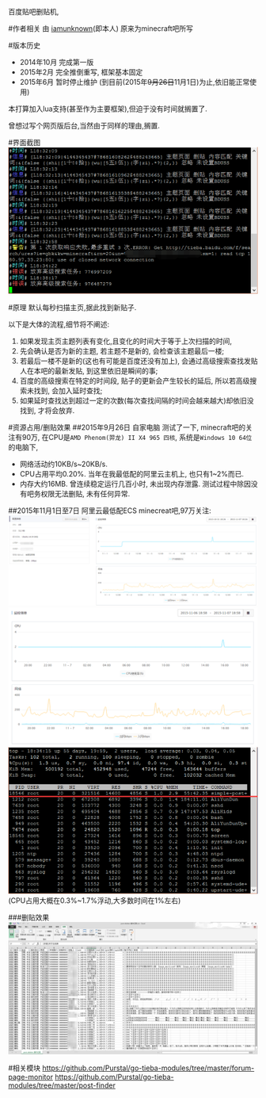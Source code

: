 百度贴吧删贴机,

#作者相关 
由 [iamunknown](http://tieba.baidu.com/home/main?un=iamunknown)(即本人) 原来为minecraft吧所写

#版本历史
* 2014年10月 完成第一版
* 2015年2月 完全推倒重写, 框架基本固定
* 2015年6月 暂时停止维护 (到目前(2015年<del>9月26日</del>11月1日)为止,依旧能正常使用)

本打算加入lua支持(甚至作为主要框架),但迫于没有时间就搁置了.

曾想过写个网页版后台,当然由于同样的理由,搁置.

#界面截图
![随便截的一张删贴机截图](https://raw.githubusercontent.com/Purstal/tieba-post-deleter/master/screen-shots/post%20deleter.png)

#原理
默认每秒扫描主页,据此找到新贴子.

以下是大体的流程,细节将不阐述:

1. 如果发现主页主题列表有变化,且变化的时间大于等于上次扫描的时间,
2. 先会确认是否为新的主题, 若主题不是新的, 会检查该主题最后一楼;
3. 若最后一楼不是新的(这也有可能是百度还没有加上), 会通过高级搜索查找发贴人在本吧的最新发贴, 到这里依旧是瞬间的事;
4. 百度的高级搜索在特定的时间段, 贴子的更新会产生较长的延后, 所以若高级搜索未找到, 会加入延时查找;
5. 如果延时查找达到超过一定的次数(每次查找间隔的时间会越来越大)却依旧没找到, 才将会放弃.

#资源占用/删贴效果
##2015年9月26日 自家电脑
测试了一下, minecraft吧的关注有90万,
在CPU是`AMD Phenom(羿龙) II X4 965 四核`, 系统是`Windows 10 64位`的电脑下,
* 网络活动约10KB/s~20KB/s.
* CPU占用平均0.20%. 当年在我最低配的阿里云主机上, 也只有1~2%而已.
* 内存大约16MB. 曾连续稳定运行几百小时, 未出现内存泄露.
测试过程中除因没有吧务权限无法删贴, 未有任何异常.

##2015年11月1日至7日 阿里云最低配ECS
minecreat吧,97万关注:
![阿里云的监控数据](https://raw.githubusercontent.com/Purstal/tieba-post-deleter/master/screen-shots/server%20detail.png)
![单日监控数据](https://raw.githubusercontent.com/Purstal/tieba-post-deleter/master/screen-shots/24h.png)
![TOP](https://raw.githubusercontent.com/Purstal/tieba-post-deleter/master/screen-shots/top.png)
<br/>(CPU占用大概在0.3%~1.7%浮动,大多数时间在1%左右)

###删贴效果
![操作记录](https://raw.githubusercontent.com/Purstal/tieba-post-deleter/master/screen-shots/delete%20logs.png)


#相关模块
https://github.com/Purstal/go-tieba-modules/tree/master/forum-page-monitor
https://github.com/Purstal/go-tieba-modules/tree/master/post-finder